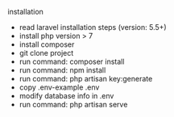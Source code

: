 installation
* read laravel installation steps (version: 5.5+)
* install php version > 7
* install composer
* git clone project
* run command: composer install
* run command: npm install
* run command: php artisan key:generate
* copy .env-example .env
* modify database info in .env
* run command: php artisan serve
